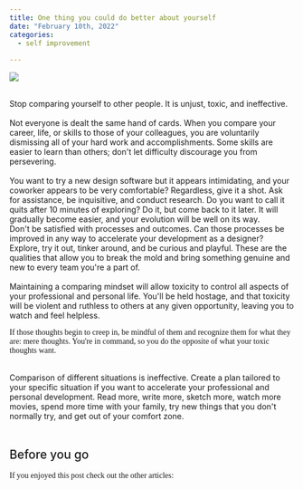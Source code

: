 ```yaml
---
title: One thing you could do better about yourself
date: "February 10th, 2022"
categories:
  - self improvement
  
---
```






![](https://i.postimg.cc/wTkwBKtH/seml-improvement.png)

<br>
Stop comparing yourself to other people. It is unjust, toxic, and ineffective.
<br>

<br>
Not everyone is dealt the same hand of cards. When you compare your career, life, or skills to those of your colleagues, you are voluntarily dismissing all of your hard work and accomplishments. Some skills are easier to learn than others; don't let difficulty discourage you from persevering.


<br>
<br>
You want to try a new design software but it appears intimidating, and your coworker appears to be very comfortable? Regardless, give it a shot. Ask for assistance, be inquisitive, and conduct research. Do you want to call it quits after 10 minutes of exploring? Do it, but come back to it later. It will gradually become easier, and your evolution will be well on its way.

<br>
Don't be satisfied with processes and outcomes. Can those processes be improved in any way to accelerate your development as a designer? Explore, try it out, tinker around, and be curious and playful. These are the qualities that allow you to break the mold and bring something genuine and new to every team you're a part of.

<br>
<br>
Maintaining a comparing mindset will allow toxicity to control all aspects of your professional and personal life. You'll be held hostage, and that toxicity will be violent and ruthless to others at any given opportunity, leaving you to watch and feel helpless.

<br>

If those thoughts begin to creep in, be mindful of them and recognize them for what they are: mere thoughts. You're in command, so you do the opposite of what your toxic thoughts want.

<br>
Comparison of different situations is ineffective. Create a plan tailored to your specific situation if you want to accelerate your professional and personal development. Read more, write more, sketch more, watch more movies, spend more time with your family, try new things that you don't normally try, and get out of your comfort zone.

<br>
<br>

## Before you go

If you enjoyed this post check out the other articles:








<style>


h2{
  font-size: 1.5em;
  font-weight: 500;

}

img{
  margin-left: auto;
  margin-right: auto;
}

a{
  color: #f000b8;
}

a:hover{
  text-decoration: underline;
}

p{
  
  font-family: ui-serif, Georgia, Cambria, "Times New Roman", Times, serif;
  font-weight: 400;
}

.blockquote{
    margin-left:1em;
    border-left: solid 4px teal;
    font-style: italic;
    padding-left: 0.5em;
}

</style>